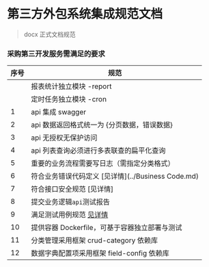 # 第三方外包系统集成规范文档
> docx 正式文档规范

### 采购第三开发服务需满足的要求

| 序号 | 规范                                          |
| ---- | -------------------------------------------- |
|      | 报表统计独立模块 <app>-report                 |
|      | 定时任务独立模块 <app>-cron                   |
| 1    | api 集成 swagger                             |
| 2    | api 数据返回格式统一为  {分页数据，错误数据}    |
| 3    | api 无授权无保护访问                          |
| 4    | api 列表查询必须进行多表联查的扁平化查询        |
| 5    | 重要的业务流程需要写日志（需指定分类格式）       |
| 6    | 符合业务错误代码定义 [见详情](../Business Code.md) |
| 7    | 符合接口安全规范 [见详情]                      |
| 8    | 提交业务逻辑`api`测试报告                      |
| 9    | 满足测试用例规范 [见详情](./标准测试用例.md)    |
| 10   | 提供容器 Dockerfile，可基于容器独立部署与测试   |
| 11    | 分类管理采用框架  crud-category  依赖库       |
| 12    | 数据字典配置项采用框架 field-config 依赖库     |
